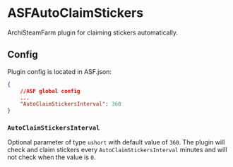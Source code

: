 # ASFAutoClaimStickers
ArchiSteamFarm plugin for claiming stickers automatically.
## Config
Plugin config is located in ASF.json: 
```json
{
    //ASF global config
    ...
    "AutoClaimStickersInterval": 360
}
```
### `AutoClaimStickersInterval`
Optional parameter of type `ushort` with default value of `360`. The plugin will check and claim stickers every `AutoClaimStickersInterval` minutes and will not check when the value is `0`.
